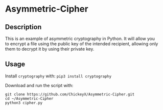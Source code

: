 # Asymmetric-Cipher

## Description

This is an example of asymmetric cryptography in Python. It will allow you to encrypt a file using the public key of the intended recipient, allowing only them to decrypt it by using their private key.

## Usage

Install `cryptography` with: `pip3 install cryptography`

Download and run the script with:
```
git clone https://github.com/ChickeyX/Asymmetric-Cipher.git
cd ~/Asymmetric-Cipher
python3 cipher.py
```
